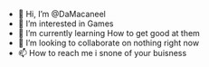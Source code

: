 - 👋 Hi, I’m @DaMacaneel
- 👀 I’m interested in Games
- 🌱 I’m currently learning How to get good at them
- 💞️ I’m looking to collaborate on nothing right now
- 📫 How to reach me i snone of your buisness

<!---
DaMacaneel/DaMacaneel is a ✨ special ✨ repository because its `README.md` (this file) appears on your GitHub profile.
You can click the Preview link to take a look at your changes.
--->
